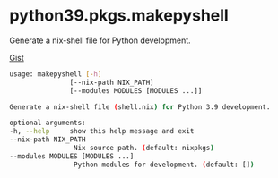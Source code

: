 # python39.pkgs.makepyshell

Generate a nix-shell file for Python development.

[Gist](https://gist.github.com/goromal/e64b6bdc8a176c38092e9bde4c434d31)

```bash
usage: makepyshell [-h]
               [--nix-path NIX_PATH]
               [--modules MODULES [MODULES ...]]

Generate a nix-shell file (shell.nix) for Python 3.9 development.

optional arguments:
-h, --help     show this help message and exit
--nix-path NIX_PATH
                Nix source path. (default: nixpkgs)
--modules MODULES [MODULES ...]
                Python modules for development. (default: [])
```

